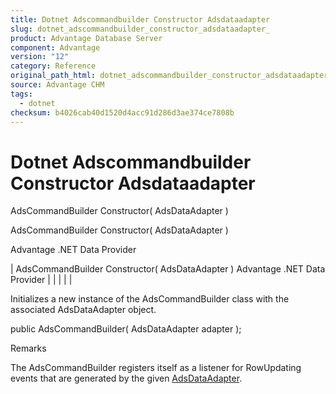 ```yaml
---
title: Dotnet Adscommandbuilder Constructor Adsdataadapter
slug: dotnet_adscommandbuilder_constructor_adsdataadapter_
product: Advantage Database Server
component: Advantage
version: "12"
category: Reference
original_path_html: dotnet_adscommandbuilder_constructor_adsdataadapter_.htm
source: Advantage CHM
tags:
  - dotnet
checksum: b4026cab40d1520d4acc91d286d3ae374ce7808b
---
```


# Dotnet Adscommandbuilder Constructor Adsdataadapter

AdsCommandBuilder Constructor( AdsDataAdapter )

AdsCommandBuilder Constructor( AdsDataAdapter )

Advantage .NET Data Provider

| AdsCommandBuilder Constructor( AdsDataAdapter )  Advantage .NET Data Provider |  |  |  |  |

Initializes a new instance of the AdsCommandBuilder class with the associated AdsDataAdapter object.

public AdsCommandBuilder( AdsDataAdapter adapter );

Remarks

The AdsCommandBuilder registers itself as a listener for RowUpdating events that are generated by the given [AdsDataAdapter](dotnet_adsdataadapter.md).
